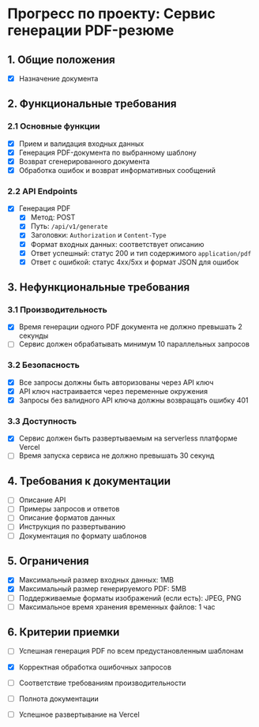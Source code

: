 # Прогресс по проекту: Сервис генерации PDF-резюме

## 1. Общие положения
- [x] Назначение документа

## 2. Функциональные требования

### 2.1 Основные функции
- [x] Прием и валидация входных данных
- [x] Генерация PDF-документа по выбранному шаблону
- [x] Возврат сгенерированного документа
- [x] Обработка ошибок и возврат информативных сообщений

### 2.2 API Endpoints
- [x] Генерация PDF
  - [x] Метод: POST
  - [x] Путь: `/api/v1/generate`
  - [x] Заголовки: `Authorization` и `Content-Type`
  - [x] Формат входных данных: соответствует описанию
  - [x] Ответ успешный: статус 200 и тип содержимого `application/pdf`
  - [x] Ответ с ошибкой: статус 4xx/5xx и формат JSON для ошибок

## 3. Нефункциональные требования

### 3.1 Производительность
- [x] Время генерации одного PDF документа не должно превышать 2 секунды
- [ ] Сервис должен обрабатывать минимум 10 параллельных запросов

### 3.2 Безопасность
- [x] Все запросы должны быть авторизованы через API ключ
- [x] API ключ настраивается через переменные окружения
- [x] Запросы без валидного API ключа должны возвращать ошибку 401

### 3.3 Доступность
- [x] Сервис должен быть развертываемым на serverless платформе Vercel
- [ ] Время запуска сервиса не должно превышать 30 секунд

## 4. Требования к документации
- [ ] Описание API
- [ ] Примеры запросов и ответов
- [ ] Описание форматов данных
- [ ] Инструкция по развертыванию
- [ ] Документация по формату шаблонов

## 5. Ограничения
- [x] Максимальный размер входных данных: 1MB
- [x] Максимальный размер генерируемого PDF: 5MB
- [ ] Поддерживаемые форматы изображений (если есть): JPEG, PNG
- [ ] Максимальное время хранения временных файлов: 1 час

## 6. Критерии приемки
- [ ] Успешная генерация PDF по всем предустановленным шаблонам
- [x] Корректная обработка ошибочных запросов
- [ ] Соответствие требованиям производительности
- [ ] Полнота документации
- [ ] Успешное развертывание на Vercel

